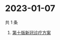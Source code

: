 # 2023-01-07

共 1 条

<!-- BEGIN -->
<!-- 最后更新时间 Sat Jan 07 2023 04:07:58 GMT+0800 (China Standard Time) -->

1. [第十版新冠诊疗方案](https://www.zhihu.com/search?q=第十版新冠诊疗方案)

<!-- END -->
